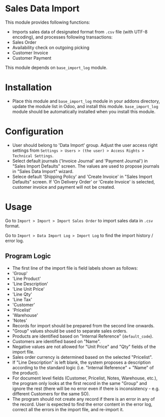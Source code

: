 Sales Data Import
=================

This module provides following functions:

* Imports sales data of designated format from `.csv` file (with UTF-8 encoding), and processes following transactions:
 * Sales Order
 * Availability check on outgoing picking
 * Customer Invoice
 * Customer Payment
 
This module depends on `base_import_log` module.
 

Installation
============

* Place this module and `base_import_log` module in your addons directory, update the module list in Odoo, and install this module.  `base_import_log` module should be automatically installed when you install this module. 


Configuration
=============

* User should belong to 'Data Import' group.  Adjust the user access right settings from `Settings > Users > (the user) > Access Rights > Technical Settings`.
* Select default journals ('Invoice Journal' and 'Payment Journal') in "Sales Import Defaults" screen.  The values are used to propose journals in "Sales Data Import" wizard.
* Selece default 'Shipping Policy' and 'Create Invoice' in "Sales Import Defaults" screen.  If 'On Delivery Order' or 'Create Invoice' is selected, customer invoice and payment will not be created.


Usage
=====

Go to `Import > Import > Import Sales Order` to import sales data in `.csv` format.

Go to `Import > Data Import Log > Import Log` to find the import history / error log.


Program Logic
-------------

* The first line of the import file is field labels shown as follows:
 * 'Group'
 * 'Line Product'
 * 'Line Description'
 * 'Line Unit Price'
 * 'Line Qty'
 * 'Line Tax'
 * 'Customer'
 * 'Pricelist'
 * 'Warehouse'
 * 'Notes'
* Records for import should be prepared from the second line onwards.
* "Group" values should be used to separate sales orders.
* Products are identified based on "Internal Reference" (`default_code`).
* Customers are identified based on "Name".
* Negative values are not allowed for "Unit Price" and "Qty" fields of the import file.
* Sales order currency is determined based on the selected "Pricelist".
* If "Line Description" is left blank, the system proposes a description according to the standard logic (i.e. "Internal Reference" + "Name" of the product).
* For document level fields (Customer, Pricelist, Notes, Warehouse, etc.), the program only looks at the first record in the same "Group" and ignore the rest (there will be no error even if there is inconsistency - e.g. different Customers for the same SO).
* The program should not create any record if there is an error in any of the record.  User is expected to find the error content in the error log, correct all the errors in the import file, and re-import it.
